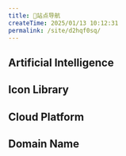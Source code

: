 ```yaml
---
title: 📍站点导航
createTime: 2025/01/13 10:12:31
permalink: /site/d2hqf0sq/
---
```


## Artificial Intelligence

<CardGrid>
    <LinkCard icon="arcticons:openai-chatgpt" title="Chatgpt" href="https://chatgpt.com"></LinkCard>
</CardGrid>

## Icon Library
<CardGrid>
    <LinkCard icon="line-md:iconify2-static" title="Iconify" href="https://icon-sets.iconify.design/"></LinkCard>
</CardGrid>
<CardGrid>
    <LinkCard  title="🤯 GetEmoji" href="https://getemoji.com"></LinkCard>
</CardGrid>


## Cloud Platform
<CardGrid>
  <LinkCard icon= "devicon:cloudflare" title="Cloudflare" href="https://www.cloudflare.com/zh-cn"></LinkCard>
</CardGrid>

## Domain Name
<CardGrid>
  <LinkCard icon= "logos:namecheap" title="Namecheap" href="https://www.namecheap.com"></LinkCard>
</CardGrid>
<CardGrid>
  <LinkCard icon= "simple-icons:godaddy" title="Godaddy" href="https://www.Godaddy.com"></LinkCard>
</CardGrid>



